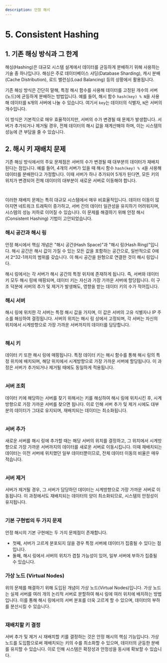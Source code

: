 ```yaml
---
description: 안정 해시
---
```


# 5. Consistent Hashing

## 1. 기존 해싱 방식과 그 한계

해싱(Hashing)은 대규모 시스템 설계에서 데이터를 균등하게 분배하기 위해 사용하는 기술 중 하나입니다. 해싱은 주로 데이터베이스 샤딩(Database Sharding), 캐시 분배(Cache Distribution), 로드 밸런싱(Load Balancing) 등의 상황에서 활용됩니다.

기존 해싱 방식은 간단히 말해, 특정 해시 함수를 사용해 데이터를 고정된 개수의 서버(노드)에 균등하게 분배하는 방법입니다. 예를 들어, 해시 함수 `hash(key) % N`을 사용해 데이터를 `N`개의 서버에 나눌 수 있습니다. 여기서 `key`는 데이터의 식별자, `N`은 서버의 개수입니다.

이 방식은 기본적으로 매우 효율적이지만, 서버의 수가 변경될 때 문제가 발생합니다. 서버가 추가되거나 제거될 경우, 전체 데이터의 해시 값을 재계산해야 하며, 이는 시스템의 성능에 큰 부담을 줄 수 있습니다.



## 2. 해시 키 재배치 문제

기존 해싱 방식에서의 주요 문제점은 서버의 수가 변경될 때 대부분의 데이터가 재배치된다는 점입니다. 예를 들어, 4개의 서버가 있을 때 해시 함수 `hash(key) % 4`을 사용해 데이터를 분배한다고 가정합니다. 이때 서버가 하나 추가되어 5개가 된다면, 모든 키의 위치가 변경되어 전체 데이터의 대부분이 새로운 서버로 이동해야 합니다.

<figure><img src="../../.gitbook/assets/image (1) (1) (1) (1) (1) (1) (1) (1).png" alt=""><figcaption></figcaption></figure>

<figure><img src="../../.gitbook/assets/image (1) (1) (1) (1) (1) (1) (1) (1) (1).png" alt=""><figcaption></figcaption></figure>

이러한 재배치 문제는 특히 대규모 시스템에서 매우 비효율적입니다. 데이터 이동이 많아지면 네트워크 트래픽이 증가하고, 서버 간의 데이터 일관성을 유지하기 어려워지며, 시스템의 성능 저하로 이어질 수 있습니다. 이 문제를 해결하기 위해 안정 해시(Consistent Hashing) 기법이 고안되었습니다.

### **해시 공간과 해시 링**

안정 해시에서 핵심 개념은 "해시 공간(Hash Space)"과 "해시 링(Hash Ring)"입니다. 해시 공간은 해시 값이 가질 수 있는 모든 값을 포함하는 공간으로, 일반적으로 0에서 2^32-1까지의 범위를 갖습니다. 이 해시 공간을 원형으로 연결한 것이 해시 링입니다.

해시 링에서는 각 서버가 해시 공간의 특정 위치에 존재하게 됩니다. 즉, 서버와 데이터 키 모두 해시 링에 매핑되며, 데이터 키는 자신과 가장 가까운 서버에 할당됩니다. 이 구조 덕분에 서버의 추가 및 제거가 발생해도, 영향을 받는 데이터 키의 수가 적어집니다.

### **해시 서버**

해시 링에 위치한 각 서버는 특정 해시 값을 가지며, 이 값은 서버의 고유 식별자나 IP 주소를 해싱하여 결정됩니다. 서버의 위치는 해시 링 상에서 고정되며, 각 서버는 자신의 위치에서 시계방향으로 가장 가까운 서버까지의 데이터를 담당합니다.

<figure><img src="../../.gitbook/assets/image (2) (1) (1) (1) (1) (1) (1).png" alt=""><figcaption></figcaption></figure>

### **해시 키**

데이터 키 또한 해시 링에 매핑됩니다. 특정 데이터 키는 해시 함수를 통해 해시 링의 특정 위치에 배치되며, 해당 위치에서 시계방향으로 가장 가까운 서버에 할당됩니다. 이 과정은 서버가 추가되거나 제거될 때에도 동일하게 적용됩니다.

<figure><img src="../../.gitbook/assets/image (3) (1) (1) (1) (1) (1) (1).png" alt=""><figcaption></figcaption></figure>

### **서버 조회**

데이터 키에 해당하는 서버를 찾기 위해서는 키를 해싱하여 해시 링에 위치시킨 후, 시계방향으로 가장 가까운 서버를 찾으면 됩니다. 이로 인해 서버 추가 및 제거 시에도 대부분의 데이터가 그대로 유지되며, 재배치되는 데이터는 최소화됩니다.

<figure><img src="../../.gitbook/assets/image (4) (1) (1) (1) (1) (1) (1).png" alt=""><figcaption></figcaption></figure>

### **서버 추가**

새로운 서버를 해시 링에 추가할 때는 해당 서버의 위치를 결정하고, 그 위치에서 시계방향으로 가장 가까운 서버까지의 데이터를 새로운 서버로 이동시킵니다. 이때 재배치되는 데이터는 이전 서버에 위치했던 일부 데이터뿐이므로, 전체 데이터 이동의 비율은 매우 적습니다.

<figure><img src="../../.gitbook/assets/image (5) (1) (1) (1) (1).png" alt=""><figcaption></figcaption></figure>

### **서버 제거**

서버가 제거될 경우, 그 서버가 담당하던 데이터는 시계방향으로 가장 가까운 서버로 이동됩니다. 이 과정에서도 재배치되는 데이터의 양이 최소화되므로, 시스템의 안정성이 유지됩니다.

<figure><img src="../../.gitbook/assets/image (6) (1) (1) (1).png" alt=""><figcaption></figcaption></figure>

### **기본 구현법의 두 가지 문제**

안정 해시의 기본 구현에는 두 가지 문제점이 존재합니다.&#x20;

* 첫째, 서버가 고르게 분포되지 않을 경우 특정 서버에 데이터가 집중될 수 있다는 점입니다.&#x20;
* 둘째, 해시 링에서 서버의 위치가 겹칠 가능성이 있어, 일부 서버에 부하가 집중될 수 있습니다.

### **가상 노드 (Virtual Nodes)**

위의 문제를 해결하기 위해 도입된 개념이 가상 노드(Virtual Nodes)입니다. 가상 노드는 실제 서버를 여러 개의 논리적 서버로 분할하여 해시 링에 여러 위치에 배치하는 방법입니다. 이를 통해 해시 링에서의 서버 분포를 더욱 고르게 할 수 있으며, 데이터의 부하를 분산시킬 수 있습니다.

<figure><img src="../../.gitbook/assets/image (7) (1) (1).png" alt=""><figcaption></figcaption></figure>

### **재배치할 키 결정**

서버 추가 및 제거 시 재배치할 키를 결정하는 것은 안정 해시의 핵심 기능입니다. 가상 노드를 도입함으로써 재배치되는 키의 수를 최소화할 수 있으며, 데이터의 균등한 분배를 유지할 수 있습니다. 이로 인해 시스템은 확장성과 안정성을 동시에 확보할 수 있습니다.
